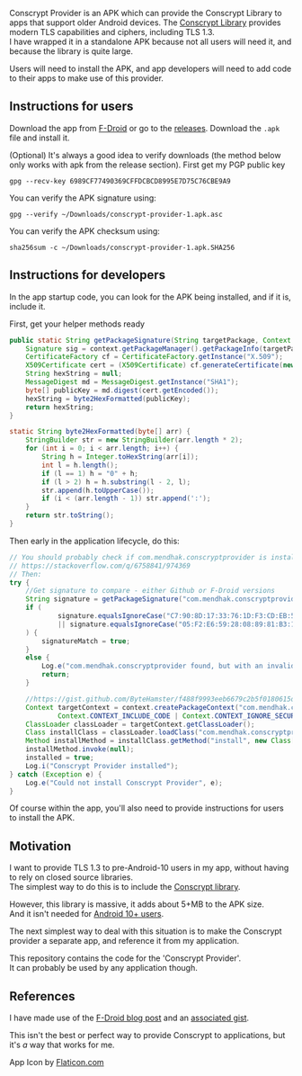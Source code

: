 Conscrypt Provider is an APK which can provide the Conscrypt Library to apps that support older Android devices. 
The [Conscrypt Library](https://github.com/google/conscrypt) provides modern TLS capabilities and ciphers, including TLS 1.3.   
I have wrapped it in a standalone APK because not all users will need it, and because the library is quite large.

Users will need to install the APK, and app developers will need to add code to their apps to make use of this provider. 

## Instructions for users

Download the app from [F-Droid](https://f-droid.org/packages/com.mendhak.conscryptprovider/) or go to the [releases](https://github.com/mendhak/Conscrypt-Provider/releases).  Download the `.apk` file and install it. 

(Optional) It's always a good idea to verify downloads (the method below only works with apk from the release section). First get my PGP public key

    gpg --recv-key 6989CF77490369CFFDCBCD8995E7D75C76CBE9A9

You can verify the APK signature using:

    gpg --verify ~/Downloads/conscrypt-provider-1.apk.asc

You can verify the APK checksum using:

    sha256sum -c ~/Downloads/conscrypt-provider-1.apk.SHA256

## Instructions for developers

In the app startup code, you can look for the APK being installed, and if it is, include it.   

First, get your helper methods ready

```java
public static String getPackageSignature(String targetPackage, Context context) throws PackageManager.NameNotFoundException, CertificateException, NoSuchAlgorithmException {
    Signature sig = context.getPackageManager().getPackageInfo(targetPackage, PackageManager.GET_SIGNATURES).signatures[0];
    CertificateFactory cf = CertificateFactory.getInstance("X.509");
    X509Certificate cert = (X509Certificate) cf.generateCertificate(new ByteArrayInputStream(sig.toByteArray()));
    String hexString = null;
    MessageDigest md = MessageDigest.getInstance("SHA1");
    byte[] publicKey = md.digest(cert.getEncoded());
    hexString = byte2HexFormatted(publicKey);
    return hexString;
}

static String byte2HexFormatted(byte[] arr) {
    StringBuilder str = new StringBuilder(arr.length * 2);
    for (int i = 0; i < arr.length; i++) {
        String h = Integer.toHexString(arr[i]);
        int l = h.length();
        if (l == 1) h = "0" + h;
        if (l > 2) h = h.substring(l - 2, l);
        str.append(h.toUpperCase());
        if (i < (arr.length - 1)) str.append(':');
    }
    return str.toString();
}
```

Then early in the application lifecycle, do this: 

```java
// You should probably check if com.mendhak.conscryptprovider is installed first. 
// https://stackoverflow.com/q/6758841/974369
// Then:
try {
    //Get signature to compare - either Github or F-Droid versions
    String signature = getPackageSignature("com.mendhak.conscryptprovider", context);
    if (
            signature.equalsIgnoreCase("C7:90:8D:17:33:76:1D:F3:CD:EB:56:67:16:C8:00:B5:AF:C5:57:DB")
            || signature.equalsIgnoreCase("05:F2:E6:59:28:08:89:81:B3:17:FC:9A:6D:BF:E0:4B:0F:A1:3B:4E")
    ) {
        signatureMatch = true;
    }
    else {
        Log.e("com.mendhak.conscryptprovider found, but with an invalid signature. Ignoring.");
        return;
    }

    //https://gist.github.com/ByteHamster/f488f9993eeb6679c2b5f0180615d518
    Context targetContext = context.createPackageContext("com.mendhak.conscryptprovider",
            Context.CONTEXT_INCLUDE_CODE | Context.CONTEXT_IGNORE_SECURITY);
    ClassLoader classLoader = targetContext.getClassLoader();
    Class installClass = classLoader.loadClass("com.mendhak.conscryptprovider.ConscryptProvider");
    Method installMethod = installClass.getMethod("install", new Class[]{});
    installMethod.invoke(null);
    installed = true;
    Log.i("Conscrypt Provider installed");
} catch (Exception e) {
    Log.e("Could not install Conscrypt Provider", e);
}

```

Of course within the app, you'll also need to provide instructions for users to install the APK.

## Motivation

I want to provide TLS 1.3 to pre-Android-10 users in my app, without having to rely on closed source libraries.  
The simplest way to do this is to include the [Conscrypt library](https://github.com/google/conscrypt/). 

However, this library is massive, it adds about 5+MB to the APK size.  
And it isn't needed for [Android 10+ users](https://developer.android.com/about/versions/10/features#tls-1.3).  

The next simplest way to deal with this situation is to make the Conscrypt provider a separate app, and reference it from my application. 

This repository contains the code for the 'Conscrypt Provider'.  
It can probably be used by any application though.  


## References

I have made use of the [F-Droid blog post](https://f-droid.org/2020/05/29/android-updates-and-tls-connections.html) and an [associated gist](https://gist.github.com/ByteHamster/f488f9993eeb6679c2b5f0180615d518).

This isn't the best or perfect way to provide Conscrypt to applications, but it's _a_ way that works for me.  

App Icon by [Flaticon.com](https://www.flaticon.com/free-icon/tls-protocol_4896619?term=tls&page=1&position=2&page=1&position=2&related_id=4896619&origin=style)
